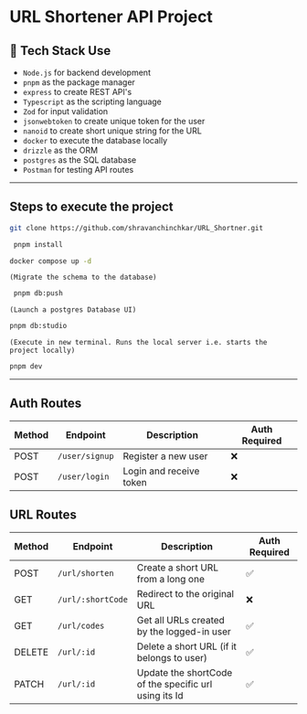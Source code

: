# URL Shortener API Project

## 🧱 Tech Stack Use

- `Node.js` for backend development
- `pnpm` as the package manager
- `express` to create REST API's
- `Typescript` as the scripting language
- `Zod` for input validation
- `jsonwebtoken` to create unique token for the user
- `nanoid` to create short unique string for the URL
- `docker` to execute the database locally
- `drizzle` as the ORM
- `postgres` as the SQL database
- `Postman` for testing API routes

---
## Steps to execute the project

```bash
git clone https://github.com/shravanchinchkar/URL_Shortner.git
```

```bash
 pnpm install
```

```bash
docker compose up -d
```

`(Migrate the schema to the database)`

```bash
 pnpm db:push
```

`(Launch a postgres Database UI)`

```bash
pnpm db:studio
```

`(Execute in new terminal. Runs the local server i.e. starts the project locally)`

```bash
pnpm dev
```
---



## Auth Routes

| Method | Endpoint       | Description             | Auth Required |
| ------ | -------------- | ----------------------- | ------------- |
| POST   | `/user/signup` | Register a new user     | ❌            |
| POST   | `/user/login`  | Login and receive token | ❌            |

## URL Routes

| Method | Endpoint          | Description                                           | Auth Required |
| ------ | ----------------- | ----------------------------------------------------- | ------------- |
| POST   | `/url/shorten`    | Create a short URL from a long one                    | ✅            |
| GET    | `/url/:shortCode` | Redirect to the original URL                          | ❌            |
| GET    | `/url/codes`      | Get all URLs created by the logged-in user            | ✅            |
| DELETE | `/url/:id`        | Delete a short URL (if it belongs to user)            | ✅            |
| PATCH  | `/url/:id`        | Update the shortCode of the specific url using its Id | ✅            |
